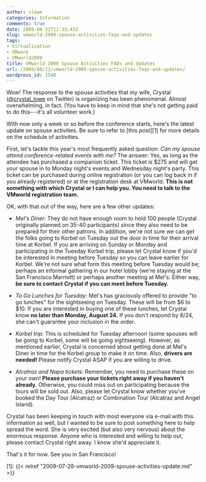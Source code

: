 ```yaml
---
author: slowe
categories: Information
comments: true
date: 2009-08-22T12:33:43Z
slug: vmworld-2009-spouse-activities-faqs-and-updates
tags:
- Virtualization
- VMware
- VMworld2009
title: VMworld 2009 Spouse Activities FAQs and Updates
url: /2009/08/22/vmworld-2009-spouse-activities-faqs-and-updates/
wordpress_id: 1548
---
```


Wow! The response to the spouse activities that my wife, Crystal ([@crystal_lowe](http://twitter.com/crystal_lowe) on Twitter) is organizing has been phenomenal. Almost overwhelming, in fact. (You have to keep in mind that she's not getting paid to do this---it's all volunteer work.)

With now only a week or so before the conference starts, here's the latest update on spouse activities. Be sure to refer to [this post][1] for more details on the schedule of activities.

First, let's tackle this year's most frequently asked question: _Can my spouse attend conference-related events with me?_ The answer: Yes, as long as the attendee has purchased a companion ticket. This ticket is $275 and will get your spouse in to Monday night's events and Wednesday night's party. This ticket can be purchased during online registration (or you can log back in if you already registered) or at the registration desk at VMworld. **This is not something with which Crystal or I can help you. You need to talk to the VMworld registration team.**

OK, with that out of the way, here are a few other updates:

* _Mel's Diner:_ They do not have enough room to hold 100 people (Crystal originally planned on 35-40 participants) since they also need to be prepared for their other patrons. In addition, we're not sure we can get the folks going to Korbel on Tuesday out the door in time for their arrival time at Korbel. If you are arriving on Sunday or Monday and participating in the Tuesday Korbel trip, please let Crystal know if you'd be interested in meeting before Tuesday so you can leave earlier for Korbel. We're not sure what form this meeting before Tuesday would be; perhaps an informal gathering in our hotel lobby (we're staying at the San Francisco Marriott) or perhaps another meeting at Mel's. Either way, **be sure to contact Crystal if you can meet before Tuesday.**

* _To Go Lunches for Tuesday:_ Mel's has graciously offered to provide "to go lunches" for the sightseeing on Tuesday. These will be from $6 to $10. If you are interested in buying one of these lunches, let Crystal know **no later than Monday, August 24.** If you don't respond by 8/24, she can't guarantee your inclusion in the order.

* _Korbel trip:_ This is scheduled for Tuesday afternoon (some spouses will be going to Korbel, some will be going sightseeing). However, as mentioned earlier, Crystal is concerned about getting done at Mel's Diner in time for the Korbel group to make it on time. Also, **drivers are needed!** Please notify Crystal ASAP if you are willing to drive.

* _Alcatraz and Napa tickets:_ Remember, you need to purchase these on your own! **Please purchase your tickets right away if you haven't already.** Otherwise, you could miss out on participating because the tours will be sold out. Also, please let Crystal know whether you've booked the Day Tour (Alcatraz) or Combination Tour (Alcatraz and Angel Island).

Crystal has been keeping in touch with most everyone via e-mail with this information as well, but I wanted to be sure to post something here to help spread the word. She is very excited (but also very nervous) about the enormous response. Anyone who is interested and willing to help out, please contact Crystal right away. I know she'd appreciate it.

That's it for now. See you in San Francisco!

[1]: {{< relref "2009-07-29-vmworld-2009-spouse-activities-update.md" >}}
